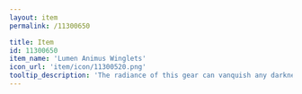 ```yaml
---
layout: item
permalink: /11300650

title: Item
id: 11300650
item_name: 'Lumen Animus Winglets'
icon_url: 'item/icon/11300520.png'
tooltip_description: 'The radiance of this gear can vanquish any darkness. Legend says it was left behind by beings of pure light.'
---
```


